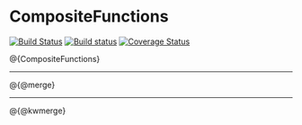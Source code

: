 # CompositeFunctions

[![Build Status](https://travis-ci.org/MichaelHatherly/CompositeFunctions.jl.svg?branch=master)](https://travis-ci.org/MichaelHatherly/CompositeFunctions.jl)
[![Build status](https://ci.appveyor.com/api/projects/status/tae2cgo56og98t6d?svg=true)](https://ci.appveyor.com/project/MichaelHatherly/compositefunctions-jl)
[![Coverage Status](http://codecov.io/github/MichaelHatherly/CompositeFunctions.jl/coverage.svg?branch=master)](http://codecov.io/github/MichaelHatherly/CompositeFunctions.jl?branch=master)

@{CompositeFunctions}

<hr/>

@{@merge}

<hr/>

@{@kwmerge}
